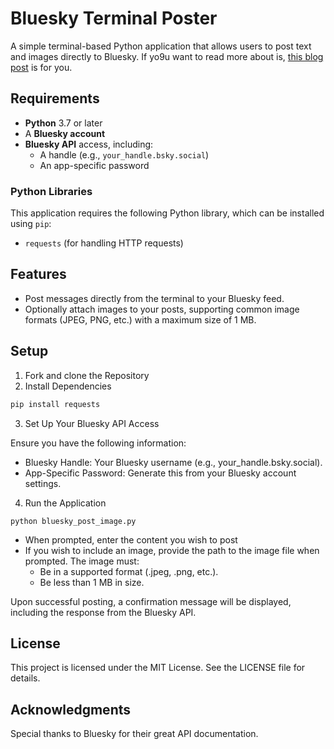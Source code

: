 # Bluesky Terminal Poster

A simple terminal-based Python application that allows users to post text and images directly to Bluesky. If yo9u want to read more about is, [this blog post](https://www.m365princess.com/blogs/bluesky-terminal-poster/) is for you.

## Requirements

- **Python** 3.7 or later
- A **Bluesky account**
- **Bluesky API** access, including:
  - A handle (e.g., `your_handle.bsky.social`)
  - An app-specific password

### Python Libraries

This application requires the following Python library, which can be installed using `pip`:

- `requests` (for handling HTTP requests)

## Features

- Post messages directly from the terminal to your Bluesky feed.
- Optionally attach images to your posts, supporting common image formats (JPEG, PNG, etc.) with a maximum size of 1 MB.

## Setup

1. Fork and clone the Repository
2. Install Dependencies

```bash
pip install requests
```

3. Set Up Your Bluesky API Access

Ensure you have the following information:

* Bluesky Handle: Your Bluesky username (e.g., your_handle.bsky.social).
* App-Specific Password: Generate this from your Bluesky account settings.

4. Run the Application

```
python bluesky_post_image.py
```

* When prompted, enter the content you wish to post
* If you wish to include an image, provide the path to the image file when prompted. The image must:
    * Be in a supported format (.jpeg, .png, etc.).
    * Be less than 1 MB in size.

Upon successful posting, a confirmation message will be displayed, including the response from the Bluesky API.

## License

This project is licensed under the MIT License. See the LICENSE file for details.

## Acknowledgments

Special thanks to Bluesky for their great API documentation.
